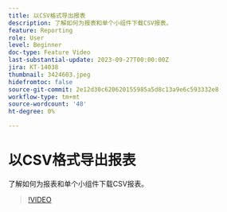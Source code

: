 ```yaml
---
title: 以CSV格式导出报表
description: 了解如何为报表和单个小组件下载CSV报表。
feature: Reporting
role: User
level: Beginner
doc-type: Feature Video
last-substantial-update: 2023-09-27T00:00:00Z
jira: KT-14038
thumbnail: 3424603.jpeg
hidefromtoc: false
source-git-commit: 2e12d30c620620155985a5d8c13a9e6c593332e8
workflow-type: tm+mt
source-wordcount: '40'
ht-degree: 0%

---
```



# 以CSV格式导出报表

了解如何为报表和单个小组件下载CSV报表。

>[!VIDEO](https://video.tv.adobe.com/v/3424603/?learn=on)
